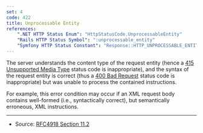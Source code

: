 ```yaml
---
set: 4
code: 422
title: Unprocessable Entity
references:
    ".NET HTTP Status Enum": "HttpStatusCode.UnprocessableEntity"
    "Rails HTTP Status Symbol": ":unprocessable_entity"
    "Symfony HTTP Status Constant": "Response::HTTP_UNPROCESSABLE_ENTITY"
---
```


The server understands the content type of the request entity (hence a [415 Unsupported Media Type](/415) status code is inappropriate), and the syntax of the request entity is correct (thus a [400 Bad Request](/400) status code is inappropriate) but was unable to process the contained instructions.

For example, this error condition may occur if an XML request body contains well-formed (i.e., syntactically correct), but semantically erroneous, XML instructions.

---

* Source: [RFC4918 Section 11.2][1]

[1]: <http://tools.ietf.org/html/rfc4918#section-11.2>
